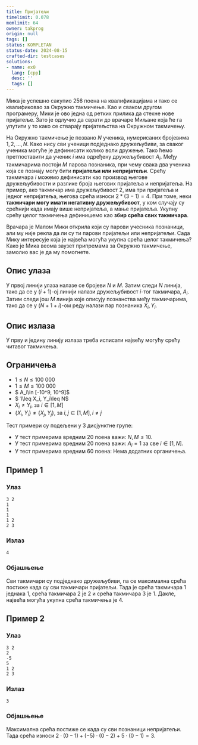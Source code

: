 ```yaml
---
title: Пријатељи
timelimit: 0.078
memlimit: 64
owner: takprog
origin: null
tags: []
status: KOMPLETAN
status-date: 2024-08-15
crafted-dir: testcases
solutions:
- name: ex0
  lang: [cpp]
  desc: ''
  tags: []
---
```


Мика је успешно сакупио 256 поена на квалификацијама и тако се квалификовао за Окружно такмичење. Као и сваком другом програмеру, Мики је ово једна од ретких прилика да стекне нове пријатеље. Зато је одлучио да сврати до врачаре Миљане која ће га упутити у то како се стварају пријатељства на Окружном такмичењу. 

На Окружно такмичење је позвано $N$ ученика, нумерисаних бројевима $1, 2, \ldots, N$. Како нису сви ученици подједнако дружељубиви, за сваког ученика могуће је дефинисати колико воли дружење. Тако ћемо претпоставити да ученик $i$ има одређену дружељубивост $A_i$. Међу такмичарима постоји $M$ парова познаника, при чему свака два ученика која се познају могу бити **пријатељи или непријатељи**. Срећу такмичара $i$ можемо дефинисати као производ његове дружељубивости и разлике броја његових пријатеља и непријатеља. На пример, ако такмичар има дружељубивост $2$, има три пријатеља и једног непријатеља, његова срећа износи $2*(3-1)=4$. При томе, неки **такмичари могу имати негативну дружељубивост**, у ком случају су срећнији када имају више непријатеља, а мање пријатеља. Укупну срећу целог такмичења дефинишемо као **збир срећа свих такмичара**. 

Врачара је Малом Мики открила који су парови учесника познаници, али му није рекла да ли су ти парови пријатељи или непријатељи. Сада Мику интересује која је највећа могућа укупна срећа целог такмичења? Како је Мика веома заузет припремама за Окружно такмичење, замолио вас је да му помогнете.

## Опис улаза

У првој линији улаза налазе се бројеви $N$ и $M$. Затим следи $N$ линија, тако да се у $(i+1)$-ој линији налази дружељубивост $i$-тог такмичара, $A_i$. Затим следи још $M$ линија које описују познанства међу такмичарима, тако да се у $(N+1+i)$-ом реду налази пар познаника $X_i, Y_i$. 

## Опис излаза

У прву и једину линију излаза треба исписати највећу могућу срећу читавог такмичења.

## Ограничења

-   $1 \leq N \leq 100\ 000$
-   $1 \leq M \leq 100\ 000$
-   $  A_i\in [-10^9, 10^9]$
-   $  1\leq X_i, Y_i\leq N$
-   $X_i\neq Y_i$, за $i\in [1, M]$
-   $\{X_i, Y_i\}\neq \{X_j, Y_j\}$, за $i, j\in [1, M], i\neq j$

Тест примери су подељени у 3 дисјунктнe групe:

-   У тест примерима вредним $20$ поена важи: $N, M \leq 10$.
-   У тест примерима вредним $20$ поена важи: $A_i=1$ за све $i\in [1, N]$.
-   У тест примерима вредним $60$ поена: Нема додатних органичења.

## Пример 1

### Улаз

```
3 2
1
1
1
1 2
2 3
```

### Излаз

```
4
```

### Објашњење

Сви такмичари су подједнако дружељубиви, па се максимална срећа постиже када су сви такмичари пријатељи. Тада је срећа такмичара $1$ једнака $1$, срећа такмичара $2$ је $2$ и срећа такмичара $3$ је $1$. Дакле, највећа могућа укупна срећа такмичења је $4$.

## Пример 2

### Улаз

```
3 2
2
-5
5
1 2
2 3
```

### Излаз

```
3
```

### Објашњење

Максимална срећа постиже се када су сви познаници непријатељи. Тада срећа износи $2\cdot(0-1)+(-5)\cdot(0-2)+5\cdot(0-1) = 3$.


